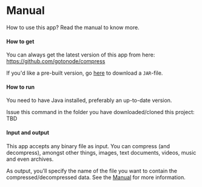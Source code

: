 # Manual

How to use this app? Read the manual to know more.

#### How to get

You can always get the latest version of this app from here: https://github.com/gotonode/compress

If you'd like a pre-built version, go [here](https://github.com/gotonode/compress/releases) to download a `JAR`-file.

#### How to run

You need to have Java installed, preferably an up-to-date version.

Issue this command in the folder you have downloaded/cloned this project:
TBD

#### Input and output

This app accepts any binary file as input. You can compress (and decompress), amongst other things, images, text documents, videos, music and even archives.

As output, you'll specify the name of the file you want to contain the compressed/decompressed data. See the [Manual](MANUAL.md) for more information.